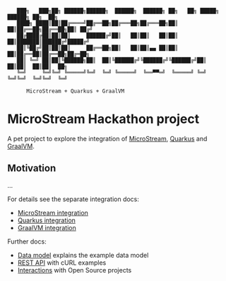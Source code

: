 ```shell
   ███╗   ███╗██╗ ██████╗██████╗  ██████╗  ██████╗ ██╗   ██╗ █████╗ ██████╗ ██╗  ██╗
   ████╗ ████║██║██╔════╝██╔══██╗██╔═══██╗██╔═══██╗██║   ██║██╔══██╗██╔══██╗██║ ██╔╝
   ██╔████╔██║██║██║     ██████╔╝██║   ██║██║   ██║██║   ██║███████║██████╔╝█████╔╝
   ██║╚██╔╝██║██║██║     ██╔══██╗██║   ██║██║▄▄ ██║██║   ██║██╔══██║██╔══██╗██╔═██╗
   ██║ ╚═╝ ██║██║╚██████╗██║  ██║╚██████╔╝╚██████╔╝╚██████╔╝██║  ██║██║  ██║██║  ██╗
   ╚═╝     ╚═╝╚═╝ ╚═════╝╚═╝  ╚═╝ ╚═════╝  ╚══▀▀═╝  ╚═════╝ ╚═╝  ╚═╝╚═╝  ╚═╝╚═╝  ╚═╝

      MicroStream + Quarkus + GraalVM
```

# MicroStream Hackathon project

A pet project to explore the integration of [MicroStream](http://microstream.one),
[Quarkus](http://quarkus.io) and [GraalVM](http://www.graalvm.org).

## Motivation

...

For details see the separate integration docs:

- [MicroStream integration](docs/MICROSTREAM.md)
- [Quarkus integration](docs/QUARKUS.md)
- [GraalVM integration](docs/GRAALVM.md)

Further docs:

- [Data model](docs/MODEL.md) explains the example data model
- [REST API](docs/REST.md) with cURL examples
- [Interactions](docs/CONTRIBUTIONS.md) with Open Source projects